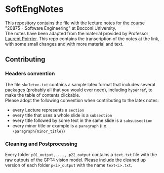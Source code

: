 # SoftEngNotes
This repository contains the file with the lecture notes for the course "20875 - Software Engineering" at Bocconi University.\
The notes have been adapted from the material provided by Professor [Laurent Poirrier](https://www.poirrier.ca/courses/softeng/). This repo contains the transcription of the notes at the link, with some small changes and with more material and text.

## Contributing
### Headers convention
The file `skeleton.txt` contains a sample latex format that includes several packages (probably all that you would ever need), including `hyperref`, to make the table of contents clickable.\
Please adopt the following convention when contributing to the latex notes:
- every Lecture represents a `section`
- every title that uses a whole slide is a `subsection`
- every title followed by some text in the same slide is a `subsubsection`
- every minor title or example is a `paragraph` (i.e. `\paragraph{minor_title}`)

### Cleaning and Postprocessing
Every folder `p01_output, ..., p22_output` contains a `text.txt` file with the raw outputs of the GPT4 vision model. Please include the cleaned up version of each folder `p<i>_output` with the name `text<i>.txt`.